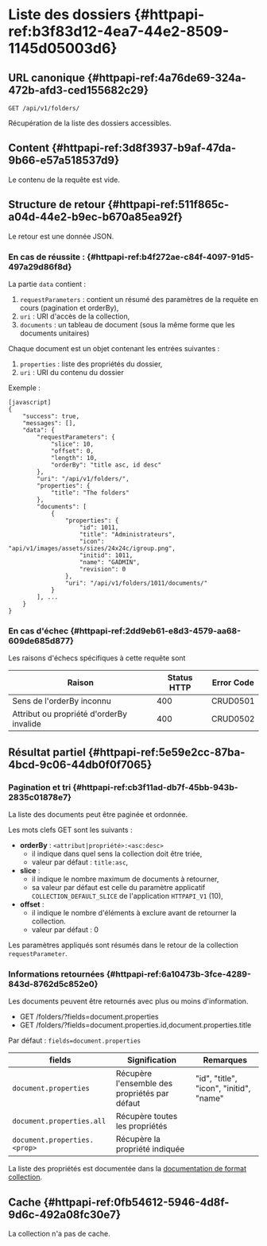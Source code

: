 # Liste des dossiers {#httpapi-ref:b3f83d12-4ea7-44e2-8509-1145d05003d6}

## URL canonique {#httpapi-ref:4a76de69-324a-472b-afd3-ced155682c29}

    GET /api/v1/folders/

Récupération de la liste des dossiers accessibles.

## Content {#httpapi-ref:3d8f3937-b9af-47da-9b66-e57a518537d9}

Le contenu de la requête est vide.

## Structure de retour {#httpapi-ref:511f865c-a04d-44e2-b9ec-b670a85ea92f}

Le retour est une donnée JSON.

### En cas de réussite : {#httpapi-ref:b4f272ae-c84f-4097-91d5-497a29d86f8d}

La partie `data` contient :

1.  `requestParameters` : contient un résumé des paramètres de la requête en cours (pagination et orderBy),
1.  `uri` : URI d'accès de la collection,
1.  `documents` : un tableau de document (sous la même forme que les documents unitaires)

Chaque document est un objet contenant les entrées suivantes :

1.  `properties` : liste des propriétés du dossier,
1.  `uri` : URI du contenu du dossier

Exemple :

    [javascript]
    {
        "success": true,
        "messages": [],
        "data": {
            "requestParameters": {
                "slice": 10,
                "offset": 0,
                "length": 10,
                "orderBy": "title asc, id desc"
            },
            "uri": "/api/v1/folders/",
            "properties": {
                "title": "The folders"
            },
            "documents": [
                {
                    "properties": {
                        "id": 1011,
                        "title": "Administrateurs",
                        "icon": "api/v1/images/assets/sizes/24x24c/igroup.png",
                        "initid": 1011,
                        "name": "GADMIN",
                        "revision": 0
                    },
                    "uri": "/api/v1/folders/1011/documents/"
                }
            ], ...
        }
    }


### En cas d'échec {#httpapi-ref:2dd9eb61-e8d3-4579-aa68-609de685d877}

Les raisons d'échecs spécifiques à cette requête sont 

|                     Raison                     | Status HTTP | Error Code |
| ---------------------------------------------- | ----------- | ---------- |
| Sens de l'orderBy inconnu                      |         400 | CRUD0501   |
| Attribut ou propriété d'orderBy invalide       |         400 | CRUD0502   |

## Résultat partiel {#httpapi-ref:5e59e2cc-87ba-4bcd-9c06-44db0f0f7065}

### Pagination et tri {#httpapi-ref:cb3f11ad-db7f-45bb-943b-2835c01878e7}

La liste des documents peut être paginée et ordonnée.

Les mots clefs GET sont les suivants :

* **orderBy** : `<attribut|propriété>:<asc:desc>`
  * il indique dans quel sens la collection doit être triée,
  * valeur par défaut : `title:asc`,
* **slice** : 
  * il indique le nombre maximum de documents à retourner,
  * sa valeur par défaut est celle du paramètre applicatif `COLLECTION_DEFAULT_SLICE` de l'application `HTTPAPI_V1` (10),
* **offset** :
  * il indique le nombre d'éléments à exclure avant de retourner la collection.
  * valeur par défaut : 0

<span class="flag inline nota-bene"></span> Les paramètres appliqués sont résumés dans le retour de la collection 
`requestParameter`.

### Informations retournées {#httpapi-ref:6a10473b-3fce-4289-843d-8762d5c852e0}

Les documents peuvent être retournés avec plus ou moins d'information.

* GET /folders/?fields=document.properties
* GET /folders/?fields=document.properties.id,document.properties.title

Par défaut : `fields=document.properties`

|           fields                   |                        Signification                         |                                                           Remarques                                                           |
| ---------------------------------- | ------------------------------------------------------------ | ----------------------------------------------------------------------------------------------------------------------------- |
| `document.properties`              | Récupère l'ensemble des propriétés par défaut                | "id", "title", "icon", "initid", "name"                                                                                       |
| `document.properties.all`          | Récupère toutes les propriétés                               |                                                                                                                               |
| `document.properties.<prop>`       | Récupère la propriété indiquée                               |                                                                                                                               |

La liste des propriétés est documentée dans la [documentation de format collection][properties].

## Cache {#httpapi-ref:0fb54612-5946-4d8f-9d6c-492a08fc30e7}

La collection n'a pas de cache.

[properties]: http://docs.anakeen.com/dynacase/3.2/dynacase-doc-core-reference/website/book/core-ref:74ce9ce4-8e4e-42ee-a0df-415eb6897a81.html#core-ref:9ebcbfd6-d094-45ee-a993-9b221fb4d893